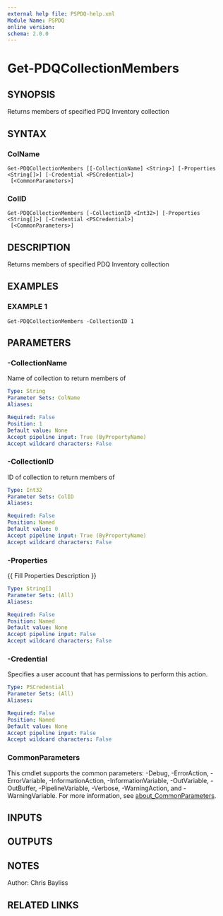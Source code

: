 ```yaml
---
external help file: PSPDQ-help.xml
Module Name: PSPDQ
online version:
schema: 2.0.0
---
```


# Get-PDQCollectionMembers

## SYNOPSIS
Returns members of specified PDQ Inventory collection

## SYNTAX

### ColName
```
Get-PDQCollectionMembers [[-CollectionName] <String>] [-Properties <String[]>] [-Credential <PSCredential>]
 [<CommonParameters>]
```

### ColID
```
Get-PDQCollectionMembers [-CollectionID <Int32>] [-Properties <String[]>] [-Credential <PSCredential>]
 [<CommonParameters>]
```

## DESCRIPTION
Returns members of specified PDQ Inventory collection

## EXAMPLES

### EXAMPLE 1
```
Get-PDQCollectionMembers -CollectionID 1
```

## PARAMETERS

### -CollectionName
Name of collection to return members of

```yaml
Type: String
Parameter Sets: ColName
Aliases:

Required: False
Position: 1
Default value: None
Accept pipeline input: True (ByPropertyName)
Accept wildcard characters: False
```

### -CollectionID
ID of collection to return members of

```yaml
Type: Int32
Parameter Sets: ColID
Aliases:

Required: False
Position: Named
Default value: 0
Accept pipeline input: True (ByPropertyName)
Accept wildcard characters: False
```

### -Properties
{{ Fill Properties Description }}

```yaml
Type: String[]
Parameter Sets: (All)
Aliases:

Required: False
Position: Named
Default value: None
Accept pipeline input: False
Accept wildcard characters: False
```

### -Credential
Specifies a user account that has permissions to perform this action.

```yaml
Type: PSCredential
Parameter Sets: (All)
Aliases:

Required: False
Position: Named
Default value: None
Accept pipeline input: False
Accept wildcard characters: False
```

### CommonParameters
This cmdlet supports the common parameters: -Debug, -ErrorAction, -ErrorVariable, -InformationAction, -InformationVariable, -OutVariable, -OutBuffer, -PipelineVariable, -Verbose, -WarningAction, and -WarningVariable. For more information, see [about_CommonParameters](http://go.microsoft.com/fwlink/?LinkID=113216).

## INPUTS

## OUTPUTS

## NOTES
Author: Chris Bayliss

## RELATED LINKS
